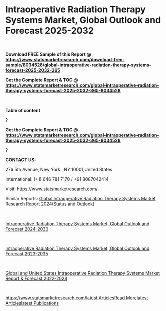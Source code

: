 <h1>Intraoperative Radiation Therapy Systems Market, Global Outlook and Forecast 2025-2032</h1><br/><p><strong>Download FREE Sample of this Report @ <a href="https://www.statsmarketresearch.com/download-free-sample/8034528/global-intraoperative-radiation-therapy-systems-forecast-2025-2032-365">https://www.statsmarketresearch.com/download-free-sample/8034528/global-intraoperative-radiation-therapy-systems-forecast-2025-2032-365</a></strong></p>
 
 
 
 <div><b>Get the Complete Report & TOC @ <a href="https://www.statsmarketresearch.com/global-intraoperative-radiation-therapy-systems-forecast-2025-2032-365-8034528">https://www.statsmarketresearch.com/global-intraoperative-radiation-therapy-systems-forecast-2025-2032-365-8034528</a></b></div>
 
 
 
 <p><br />
 
 <b>Table of content</b></p>
 
 
 
 <p>? </p>
 
 
 
 <div><b>Get the Complete Report & TOC @ <a href="https://www.statsmarketresearch.com/global-intraoperative-radiation-therapy-systems-forecast-2025-2032-365-8034528">https://www.statsmarketresearch.com/global-intraoperative-radiation-therapy-systems-forecast-2025-2032-365-8034528</a></b></div>
 
 
 
 <p>? </p>
 
 
 
 <p><b>CONTACT US:</b><br />
 
 276 5th Avenue, New York , NY 10001,United States<br />
 
 International: (+1) 646 781 7170 / +91 8087042414<br />
 
 Visit: <a href="https://www.statsmarketresearch.com/">https://www.statsmarketresearch.com/</a><br />
 
 Similar Reports: <a href="https://www.statsmarketresearch.com/global-intraoperative-radiation-therapy-systems-forecast-2025-2032-365-8034528">Global Intraoperative Radiation Therapy Systems Market Research Report 2024(Status and Outlook)</a><br />
 
 <br />
 
 <a href="https://www.statsmarketresearch.com/global-intraoperative-radiation-therapy-systems-forecast-2025-2032-365-8034528">Intraoperative Radiation Therapy Systems Market, Global Outlook and Forecast 2024-2030</a><br />
 
 <br />
 
 <a href="https://www.statsmarketresearch.com/global-intraoperative-radiation-therapy-systems-forecast-2025-2032-365-8034528">Intraoperative Radiation Therapy Systems Market, Global Outlook and Forecast 2023-2035</a><br />
 
 <br />
 
 <a href="https://www.statsmarketresearch.com/global-intraoperative-radiation-therapy-systems-forecast-2025-2032-365-8034528">Global and United States Intraoperative Radiation Therapy Systems Market Report & Forecast 2022-2028</a><br />
 
 <br />
 
 <a href="https://gyeongbokgung.com">https://www.statsmarketresearch.com/</a><a href="https://hallyeomaritime.com">latest Articles</a><a href="https://jingwansa.com">Read More</a><a href="https://nguoiviet.jp/">latest Articles</a><a href="https://www.intelmarketresearch.com/">latest Publications</a></p>